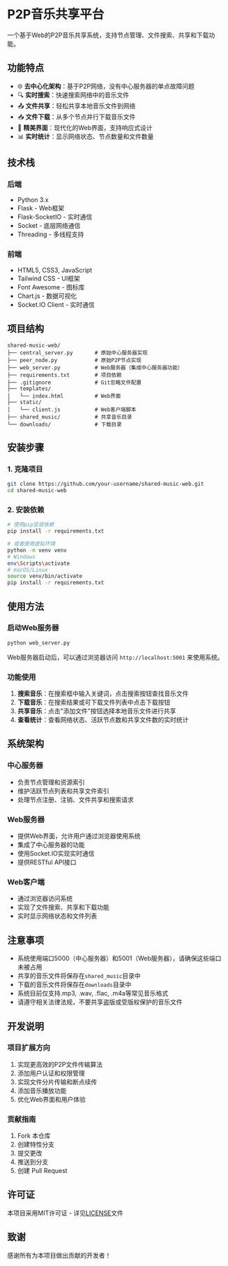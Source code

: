 # P2P音乐共享平台

一个基于Web的P2P音乐共享系统，支持节点管理、文件搜索、共享和下载功能。

## 功能特点

- 🌐 **去中心化架构**：基于P2P网络，没有中心服务器的单点故障问题
- 🔍 **实时搜索**：快速搜索网络中的音乐文件
- 📤 **文件共享**：轻松共享本地音乐文件到网络
- 📥 **文件下载**：从多个节点并行下载音乐文件
- 🎨 **精美界面**：现代化的Web界面，支持响应式设计
- 📊 **实时统计**：显示网络状态、节点数量和文件数量

## 技术栈

### 后端
- Python 3.x
- Flask - Web框架
- Flask-SocketIO - 实时通信
- Socket - 底层网络通信
- Threading - 多线程支持

### 前端
- HTML5, CSS3, JavaScript
- Tailwind CSS - UI框架
- Font Awesome - 图标库
- Chart.js - 数据可视化
- Socket.IO Client - 实时通信

## 项目结构

```
shared-music-web/
├── central_server.py       # 原始中心服务器实现
├── peer_node.py            # 原始P2P节点实现
├── web_server.py           # Web服务器（集成中心服务器功能）
├── requirements.txt        # 项目依赖
├── .gitignore              # Git忽略文件配置
├── templates/
│   └── index.html          # Web界面
├── static/
│   └── client.js           # Web客户端脚本
├── shared_music/           # 共享音乐目录
└── downloads/              # 下载目录
```

## 安装步骤

### 1. 克隆项目

```bash
git clone https://github.com/your-username/shared-music-web.git
cd shared-music-web
```

### 2. 安装依赖

```bash
# 使用pip安装依赖
pip install -r requirements.txt

# 或者使用虚拟环境
python -m venv venv
# Windows
env\Scripts\activate
# macOS/Linux
source venv/bin/activate
pip install -r requirements.txt
```

## 使用方法

### 启动Web服务器

```bash
python web_server.py
```

Web服务器启动后，可以通过浏览器访问 `http://localhost:5001` 来使用系统。

### 功能使用

1. **搜索音乐**：在搜索框中输入关键词，点击搜索按钮查找音乐文件
2. **下载音乐**：在搜索结果或可下载文件列表中点击下载按钮
3. **共享音乐**：点击"添加文件"按钮选择本地音乐文件进行共享
4. **查看统计**：查看网络状态、活跃节点数和共享文件数的实时统计

## 系统架构

### 中心服务器

- 负责节点管理和资源索引
- 维护活跃节点列表和共享文件索引
- 处理节点注册、注销、文件共享和搜索请求

### Web服务器

- 提供Web界面，允许用户通过浏览器使用系统
- 集成了中心服务器的功能
- 使用Socket.IO实现实时通信
- 提供RESTful API接口

### Web客户端

- 通过浏览器访问系统
- 实现了文件搜索、共享和下载功能
- 实时显示网络状态和文件列表

## 注意事项

- 系统使用端口5000（中心服务器）和5001（Web服务器），请确保这些端口未被占用
- 共享的音乐文件将保存在`shared_music`目录中
- 下载的音乐文件将保存在`downloads`目录中
- 系统目前仅支持.mp3, .wav, .flac, .m4a等常见音乐格式
- 请遵守相关法律法规，不要共享盗版或受版权保护的音乐文件

## 开发说明

### 项目扩展方向

1. 实现更高效的P2P文件传输算法
2. 添加用户认证和权限管理
3. 实现文件分片传输和断点续传
4. 添加音乐播放功能
5. 优化Web界面和用户体验

### 贡献指南

1. Fork 本仓库
2. 创建特性分支
3. 提交更改
4. 推送到分支
5. 创建 Pull Request

## 许可证

本项目采用MIT许可证 - 详见[LICENSE](LICENSE)文件

## 致谢

感谢所有为本项目做出贡献的开发者！